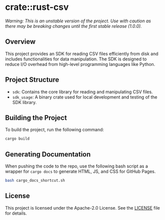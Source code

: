 # crate::rust-csv
*Warning: This is an unstable version of the project. Use with caution as there may be breaking changes until the first stable release (1.0.0).*

## Overview
This project provides an SDK for reading CSV files efficiently from disk and includes functionalities for data manipulation. The SDK is designed to reduce I/O overhead from high-level programming languages like Python.

## Project Structure
- `sdk`: Contains the core library for reading and manipulating CSV files.
- `sdk_usage`: A binary crate used for local development and testing of the SDK library.

## Building the Project
To build the project, run the following command:
```sh
cargo build
```

## Generating Documentation
When pushing the code to the repo, use the following bash script as a wrapper for `cargo docs` to generate HTML, JS, and CSS for GitHub Pages.

```bash
bash cargo_docs_shortcut.sh
```
## License
This project is licensed under the Apache-2.0 License. See the [LICENSE](LICENSE) file for details.
